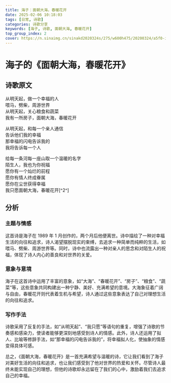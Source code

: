 ```yaml
---
title: 海子：面朝大海，春暖花开
date: 2025-02-06 10:18:03
tags: [日常, 诗歌]
categories: 诗歌分享
keywords: [海子, 诗歌, 面朝大海, 春暖花开]
top_group_index: 2
cover: https://n.sinaimg.cn/sinakd2020324s/275/w600h475/20200324/a5f0-ireifzi4766878.jpg
---
```


# 海子的《面朝大海，春暖花开》

## 诗歌原文
从明天起，做一个幸福的人  
喂马，劈柴，周游世界  
从明天起，关心粮食和蔬菜  
我有一所房子，面朝大海，春暖花开  

从明天起，和每一个亲人通信  
告诉他们我的幸福  
那幸福的闪电告诉我的  
我将告诉每一个人  

给每一条河每一座山取一个温暖的名字  
陌生人，我也为你祝福  
愿你有一个灿烂的前程  
愿你有情人终成眷属  
愿你在尘世获得幸福  
我只愿面朝大海，春暖花开[^2^]

## 分析
### 主题与情感
这首诗是海子在 1989 年 1 月创作的，两个月后他便离世。诗中描绘了一种对幸福生活的向往和追求，诗人渴望摆脱现实的束缚，去追求一种简单而纯粹的生活，如喂马、劈柴、周游世界等。同时，诗中也流露出一种对亲人的思念和对陌生人的祝福，体现了诗人内心的善良和对世界的关爱。

### 意象与意境
海子在这首诗中运用了丰富的意象，如“大海”、“春暖花开”、“房子”、“粮食”、“蔬菜”等，这些意象共同构建出一种宁静、美好、充满希望的意境。大海象征着广阔与自由，春暖花开则代表着生机与希望，诗人通过这些意象表达了自己对理想生活的向往和追求。

### 写作手法
诗歌采用了反复的手法，如“从明天起”、“我只愿”等语句的重复，增强了诗歌的节奏感和感染力，使读者能够更深刻地感受到诗人的情感。此外，诗人还运用了拟人、比喻等修辞手法，如“那幸福的闪电告诉我的”，将幸福拟人化，使抽象的情感变得具体可感。

总之，《面朝大海，春暖花开》是一首充满希望与温暖的诗，它让我们看到了海子对美好生活的向往和追求，也让我们感受到了他对世界的热爱和关怀。尽管诗人最终未能实现自己的理想，但他的诗歌却永远留在了我们的心中，激励着我们去追求自己的幸福。

